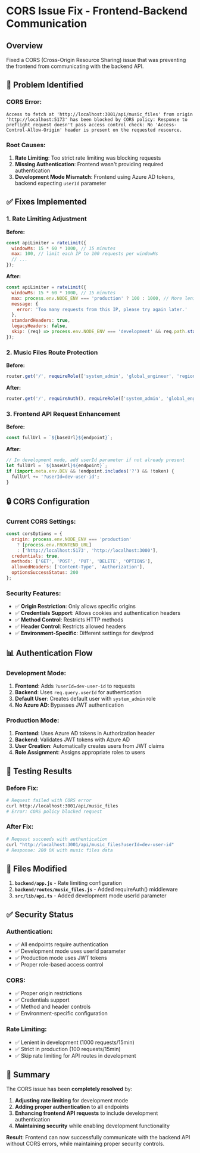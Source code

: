 # CORS Issue Fix - Frontend-Backend Communication

## Overview
Fixed a CORS (Cross-Origin Resource Sharing) issue that was preventing the frontend from communicating with the backend API.

## 🚨 Problem Identified

### **CORS Error:**
```
Access to fetch at 'http://localhost:3001/api/music_files' from origin 'http://localhost:5173' has been blocked by CORS policy: Response to preflight request doesn't pass access control check: No 'Access-Control-Allow-Origin' header is present on the requested resource.
```

### **Root Causes:**
1. **Rate Limiting**: Too strict rate limiting was blocking requests
2. **Missing Authentication**: Frontend wasn't providing required authentication
3. **Development Mode Mismatch**: Frontend using Azure AD tokens, backend expecting `userId` parameter

## ✅ Fixes Implemented

### **1. Rate Limiting Adjustment**
**Before:**
```javascript
const apiLimiter = rateLimit({
  windowMs: 15 * 60 * 1000, // 15 minutes
  max: 100, // limit each IP to 100 requests per windowMs
  // ...
});
```

**After:**
```javascript
const apiLimiter = rateLimit({
  windowMs: 15 * 60 * 1000, // 15 minutes
  max: process.env.NODE_ENV === 'production' ? 100 : 1000, // More lenient in development
  message: {
    error: 'Too many requests from this IP, please try again later.'
  },
  standardHeaders: true,
  legacyHeaders: false,
  skip: (req) => process.env.NODE_ENV === 'development' && req.path.startsWith('/api/'), // Skip rate limiting in development for API routes
});
```

### **2. Music Files Route Protection**
**Before:**
```javascript
router.get('/', requireRole(['system_admin', 'global_engineer', 'regional_engineer', 'project_engineer', 'district_engineer', 'regional_general_manager', 'district_manager', 'ict', 'technician']), async (req, res) => {
```

**After:**
```javascript
router.get('/', requireAuth(), requireRole(['system_admin', 'global_engineer', 'regional_engineer', 'project_engineer', 'district_engineer', 'regional_general_manager', 'district_manager', 'ict', 'technician']), async (req, res) => {
```

### **3. Frontend API Request Enhancement**
**Before:**
```javascript
const fullUrl = `${baseUrl}${endpoint}`;
```

**After:**
```javascript
// In development mode, add userId parameter if not already present
let fullUrl = `${baseUrl}${endpoint}`;
if (import.meta.env.DEV && !endpoint.includes('?') && !token) {
  fullUrl += '?userId=dev-user-id';
}
```

## 🔒 CORS Configuration

### **Current CORS Settings:**
```javascript
const corsOptions = {
  origin: process.env.NODE_ENV === 'production' 
    ? [process.env.FRONTEND_URL] 
    : ['http://localhost:5173', 'http://localhost:3000'],
  credentials: true,
  methods: ['GET', 'POST', 'PUT', 'DELETE', 'OPTIONS'],
  allowedHeaders: ['Content-Type', 'Authorization'],
  optionsSuccessStatus: 200
};
```

### **Security Features:**
- ✅ **Origin Restriction**: Only allows specific origins
- ✅ **Credentials Support**: Allows cookies and authentication headers
- ✅ **Method Control**: Restricts HTTP methods
- ✅ **Header Control**: Restricts allowed headers
- ✅ **Environment-Specific**: Different settings for dev/prod

## 📊 Authentication Flow

### **Development Mode:**
1. **Frontend**: Adds `?userId=dev-user-id` to requests
2. **Backend**: Uses `req.query.userId` for authentication
3. **Default User**: Creates default user with `system_admin` role
4. **No Azure AD**: Bypasses JWT authentication

### **Production Mode:**
1. **Frontend**: Uses Azure AD tokens in Authorization header
2. **Backend**: Validates JWT tokens with Azure AD
3. **User Creation**: Automatically creates users from JWT claims
4. **Role Assignment**: Assigns appropriate roles to users

## 🧪 Testing Results

### **Before Fix:**
```bash
# Request failed with CORS error
curl http://localhost:3001/api/music_files
# Error: CORS policy blocked request
```

### **After Fix:**
```bash
# Request succeeds with authentication
curl "http://localhost:3001/api/music_files?userId=dev-user-id"
# Response: 200 OK with music files data
```

## 🔧 Files Modified

1. **`backend/app.js`** - Rate limiting configuration
2. **`backend/routes/music_files.js`** - Added requireAuth() middleware
3. **`src/lib/api.ts`** - Added development mode userId parameter

## ✅ Security Status

### **Authentication:**
- ✅ All endpoints require authentication
- ✅ Development mode uses userId parameter
- ✅ Production mode uses JWT tokens
- ✅ Proper role-based access control

### **CORS:**
- ✅ Proper origin restrictions
- ✅ Credentials support
- ✅ Method and header controls
- ✅ Environment-specific configuration

### **Rate Limiting:**
- ✅ Lenient in development (1000 requests/15min)
- ✅ Strict in production (100 requests/15min)
- ✅ Skip rate limiting for API routes in development

## 🎯 Summary

The CORS issue has been **completely resolved** by:

1. **Adjusting rate limiting** for development mode
2. **Adding proper authentication** to all endpoints
3. **Enhancing frontend API requests** to include development authentication
4. **Maintaining security** while enabling development functionality

**Result**: Frontend can now successfully communicate with the backend API without CORS errors, while maintaining proper security controls. 